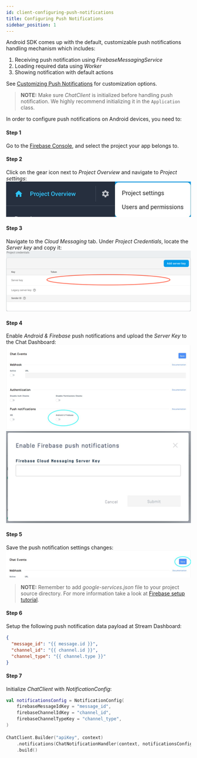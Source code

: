 ```yaml
---
id: client-configuring-push-notifications
title: Configuring Push Notifications
sidebar_position: 1
---
```


Android SDK comes up with the default, customizable push notifications handling mechanism which includes:
1. Receiving push notification using _FirebaseMessagingService_
2. Loading required data using _Worker_
3. Showing notification with default actions

See [Customizing Push Notifications](./client-customizing-push-notifications) for customization options.

> **NOTE:** Make sure _ChatClient_ is initialized before handling push notification. We highly recommend initializing it in the `Application` class.

In order to configure push notifications on Android devices, you need to:

#### Step 1
Go to the [Firebase Console](https://console.firebase.google.com/), and select the project your app belongs to.

#### Step 2
Click on the gear icon next to _Project Overview_ and navigate to _Project settings_:
![notifications step 2](../../assets/notifications_firebase_setup_step_2.jpeg)

#### Step 3
Navigate to the _Cloud Messaging_ tab. Under _Project Credentials_, locate the _Server key_ and copy it:
![notifications step 3](../../assets/notifications_firebase_setup_step_3.png)

#### Step 4
Enable _Android & Firebase_ push notifications and upload the _Server Key_ to the Chat Dashboard:
![notifications step 4.1](../../assets/notifications_firebase_setup_step_4_1.jpeg)
![notifications step 4.2](../../assets/notifications_firebase_setup_step_4_2.jpeg)

#### Step 5
Save the push notification settings changes:
![notifications step 5](../../assets/notifications_firebase_setup_step_5.jpeg)

> **NOTE:** Remember to add _google-services.json_ file to your project source directory. For more information take a look at [Firebase setup tutorial](https://firebase.google.com/docs/android/setup).

#### Step 6
Setup the following push notification data payload at Stream Dashboard:
```json
{
  "message_id": "{{ message.id }}",
  "channel_id": "{{ channel.id }}",
  "channel_type": "{{ channel.type }}"
}
```

#### Step 7
Initialize _ChatClient_ with _NotificationConfig_:

```kotlin
val notificationsConfig = NotificationConfig(
    firebaseMessageIdKey = "message_id",
    firebaseChannelIdKey = "channel_id",
    firebaseChannelTypeKey = "channel_type",
)

ChatClient.Builder("apiKey", context)
    .notifications(ChatNotificationHandler(context, notificationsConfig))
    .build()
```
